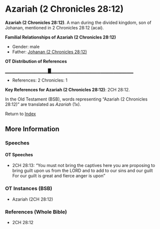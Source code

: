 # Azariah (2 Chronicles 28:12)
**Azariah (2 Chronicles 28:12)**. 
A man during the divided kingdom, son of Johanan, mentioned in 2 Chronicles 28:12 (acai). 




**Familial Relationships of Azariah (2 Chronicles 28:12)**


* Gender: male
* Father: [Johanan (2 Chronicles 28:12)](Johanan.4.md)


**OT Distribution of References**

▁▁▁▁▁▁▁▁▁▁▁▁▁█▁▁▁▁▁▁▁▁▁▁▁▁▁▁▁▁▁▁▁▁▁▁▁▁▁
* References: 2 Chronicles: 1



**Key References for Azariah (2 Chronicles 28:12)**: 
2CH 28:12. 


In the Old Testament (BSB), words representing “Azariah (2 Chronicles 28:12)” are translated as 
*Azariah* (1x). 




Return to [Index](00-Index.md)

## More Information

### Speeches

#### OT Speeches

* 2CH 28:13: “You must not bring the captives here you are proposing to bring guilt upon us from the LORD and to add to our sins and our guilt For our guilt is great and fierce anger is upon”

### OT Instances (BSB)

* Azariah (2CH 28:12)



### References (Whole Bible)

* 2CH 28:12



